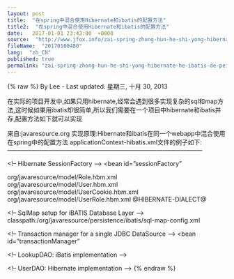```yaml
---
layout: post
title:  "在spring中混合使用Hibernate和ibatis的配置方法"
title2:  "在spring中混合使用Hibernate和ibatis的配置方法"
date:   2017-01-01 23:43:00  +0800
source:  "http://www.jfox.info/zai-spring-zhong-hun-he-shi-yong-hibernate-he-ibatis-de-pei-zhi-fang-fa.html"
fileName:  "20170100480"
lang:  "zh_CN"
published: true
permalink: "zai-spring-zhong-hun-he-shi-yong-hibernate-he-ibatis-de-pei-zhi-fang-fa.html"
---
```

{% raw %}
By Lee - Last updated: 星期三, 十月 30, 2013

在实际的项目开发中,如果只用hibernate,经常会遇到很多实现复杂的sql和map方法,这时候如果用ibatis却很简单,所以我们需要在一个项目中hibernate和ibatis并存,配置方法如下就可以实现

来自:javaresource.org
实现原理:Hibernate和ibatis在同一个webapp中混合使用在spring中的配置方法
applicationContext-hibatis.xml文件的例子如下:
————————————————————————————————

<!– Hibernate SessionFactory –>
<bean id=”sessionFactory”
>
<property name=”dataSource”><ref bean=”dataSource”/></property>
<property name=”mappingResources”>
<list>
<value>org/javaresource/model/Role.hbm.xml</value>
<value>org/javaresource/model/User.hbm.xml</value>
<value>org/javaresource/model/UserCookie.hbm.xml</value>
<value>org/javaresource/model/UserRole.hbm.xml</value>
</list>
</property>
<property name=”hibernateProperties”>
<props>
<prop key=”hibernate.dialect”>@HIBERNATE-DIALECT@</prop>
</props>
</property>
</bean>

<!– SqlMap setup for iBATIS Database Layer –>
<bean id=”sqlMapClient”>
<property name=”configLocation”>
<value>classpath:/org/javaresource/persistence/ibatis/sql-map-config.xml</value>
</property>
</bean>

<!– Transaction manager for a single JDBC DataSource –>
<bean id=”transactionManager”
>
<property name=”dataSource”><ref bean=”dataSource”/></property>
</bean>

<!– LookupDAO: iBatis implementation –>
<bean id=”lookupDAO”>
<property name=”dataSource”><ref bean=”dataSource”/></property>
<property name=”sqlMapClient”><ref local=”sqlMapClient”/></property>
</bean>

<!– UserDAO: Hibernate implementation –>
<bean id=”userDAO”>
<property name=”sessionFactory”><ref bean=”sessionFactory”/></property>
</bean>
{% endraw %}